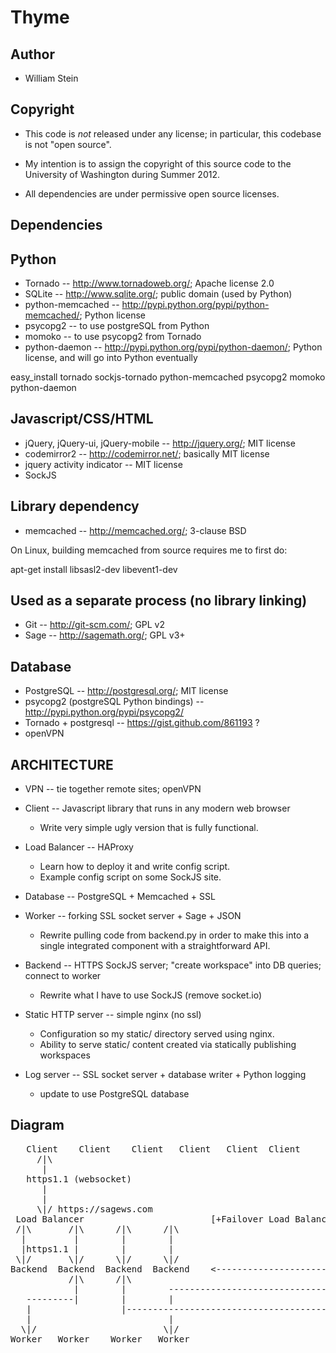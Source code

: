 Thyme
=====

Author
------

   * William Stein

Copyright
---------

   * This code is *not* released under any license; in particular,
     this codebase is not "open source".

   * My intention is to assign the copyright of this source code to
     the University of Washington during Summer 2012.

   * All dependencies are under permissive open source licenses.

Dependencies
------------

Python
------

   * Tornado -- http://www.tornadoweb.org/; Apache license 2.0
   * SQLite -- http://www.sqlite.org/; public domain (used by Python)
   * python-memcached -- http://pypi.python.org/pypi/python-memcached/; Python license
   * psycopg2 -- to use postgreSQL from Python
   * momoko -- to use psycopg2 from Tornado
   * python-daemon -- http://pypi.python.org/pypi/python-daemon/; Python license, and will go into Python eventually

easy_install tornado sockjs-tornado python-memcached psycopg2 momoko python-daemon

Javascript/CSS/HTML
-------------------

   * jQuery, jQuery-ui, jQuery-mobile -- http://jquery.org/; MIT license
   * codemirror2 -- http://codemirror.net/; basically MIT license
   * jquery activity indicator -- MIT license
   * SockJS

Library dependency
------------------

   * memcached -- http://memcached.org/; 3-clause BSD

On Linux, building memcached from source requires me to first do:

  apt-get install libsasl2-dev libevent1-dev  

Used as a separate process (no library linking)
-----------------------------------------------

   * Git -- http://git-scm.com/; GPL v2
   * Sage -- http://sagemath.org/; GPL v3+
  
Database
--------

   * PostgreSQL -- http://postgresql.org/; MIT license
   * psycopg2 (postgreSQL Python bindings) -- http://pypi.python.org/pypi/psycopg2/
   * Tornado + postgresql -- https://gist.github.com/861193 ?
   * openVPN

ARCHITECTURE
------------

  * VPN -- tie together remote sites; openVPN

  * Client -- Javascript library that runs in any modern web browser
     - Write very simple ugly version that is fully functional.

  * Load Balancer -- HAProxy
     - Learn how to deploy it and write config script.
     - Example config script on some SockJS site.

  * Database -- PostgreSQL + Memcached + SSL

  * Worker -- forking SSL socket server + Sage + JSON
     - Rewrite pulling code from backend.py in order to make this
       into a single integrated component with a straightforward API.

  * Backend -- HTTPS SockJS server; "create workspace" into DB queries; connect to worker
     - Rewrite what I have to use SockJS (remove socket.io)

  * Static HTTP server -- simple nginx (no ssl)
     - Configuration so my static/ directory served using nginx.
     - Ability to serve static/ content created via statically publishing workspaces

  * Log server -- SSL socket server + database writer + Python logging
     - update to use PostgreSQL database


Diagram
-------
<pre>
   Client    Client    Client   Client   Client  Client
     /|\
      |
   https1.1 (websocket)
      |
      |
     \|/ https://sagews.com
 Load Balancer                        [+Failover Load Balancer(s)]    (HAProxy)  
 /|\       /|\      /|\      /|\
  |         |        |        |                                                   [Offsite Backups]
  |https1.1 |        |        |                                     
 \|/       \|/      \|/      \|/                                    [Memcached] 
Backend  Backend  Backend  Backend    <--------------------------->  [Database]   [+Slave DB Server(s)]
           /|\      /|\                                                  /|\
            |        |        ------------------------------------------> |
   ---------|        |        |                                          \|/
   |                 |----------------------------------------------->  [Log]     [+Failover Log Server(s)]
   |                          |
  \|/                        \|/
Worker   Worker    Worker   Worker
</pre>